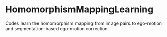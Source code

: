 # HomomorphismMappingLearning
Codes learn the homomorphism mapping from image pairs to ego-motion and segmentation-based ego-motion correction.
